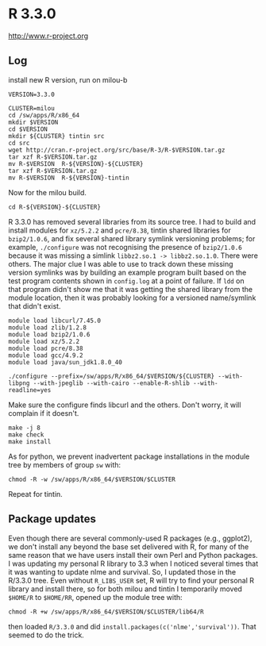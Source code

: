 R 3.3.0
=======

<http://www.r-project.org>


Log
---

install new R version, run on milou-b

    VERSION=3.3.0

    CLUSTER=milou
    cd /sw/apps/R/x86_64
    mkdir $VERSION
    cd $VERSION
    mkdir ${CLUSTER} tintin src
    cd src
    wget http://cran.r-project.org/src/base/R-3/R-$VERSION.tar.gz
    tar xzf R-$VERSION.tar.gz
    mv R-$VERSION  R-${VERSION}-${CLUSTER}
    tar xzf R-$VERSION.tar.gz
    mv R-$VERSION  R-${VERSION}-tintin

Now for the milou build.

    cd R-${VERSION}-${CLUSTER}

R 3.3.0 has removed several libraries from its source tree.  I had to build and install modules for `xz/5.2.2` and `pcre/8.38`, tintin shared libraries for `bzip2/1.0.6`, and fix several shared library symlink versioning problems; for example, `./configure` was not recognising the presence of `bzip2/1.0.6` because it was missing a simlink `libbz2.so.1 -> libbz2.so.1.0`.  There were others.  The major clue I was able to use to track down these missing version symlinks was by building an example program built based on the test program contents shown in `config.log` at a point of failure.  If `ldd` on that program didn't show me that it was getting the shared library from the module location, then it was probably looking for a versioned name/symlink that didn't exist.

    module load libcurl/7.45.0
    module load zlib/1.2.8
    module load bzip2/1.0.6
    module load xz/5.2.2
    module load pcre/8.38
    module load gcc/4.9.2
    module load java/sun_jdk1.8.0_40

    ./configure --prefix=/sw/apps/R/x86_64/$VERSION/${CLUSTER} --with-libpng --with-jpeglib --with-cairo --enable-R-shlib --with-readline=yes

Make sure the configure finds libcurl and the others. Don't worry, it will complain if it doesn't.

    make -j 8
    make check
    make install

As for python, we prevent inadvertent package installations in the module tree by members of group `sw` with:

    chmod -R -w /sw/apps/R/x86_64/$VERSION/$CLUSTER


Repeat for tintin.


Package updates
---------------

Even though there are several commonly-used R packages (e.g., ggplot2), we don't install any beyond the base set delivered with R, for many of the same reason that we have users install their own Perl and Python packages.  I was updating my personal R library to 3.3 when I noticed several times that it was wanting to update nlme and survival.  So, I updated those in the R/3.3.0 tree.  Even without `R_LIBS_USER` set, R will try to find your personal R library and install there, so for both milou and tintin I temporarily moved `$HOME/R` to `$HOME/RR`, opened up the module tree with:

    chmod -R +w /sw/apps/R/x86_64/$VERSION/$CLUSTER/lib64/R

then loaded `R/3.3.0` and did `install.packages(c('nlme','survival'))`.  That seemed to do the trick.
